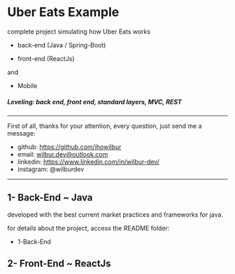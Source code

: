 # Uber Eats Example
complete project simulating how Uber Eats works

- back-end (Java / Spring-Boot) 
  
- front-end (ReactJs) 
  
and 

- Mobile

##### Leveling: back end, front end, standard layers, MVC, REST

----------------------

First of all, thanks for your attention, every question, just send me a message:
- github: https://github.com/jhowilbur
- email: wilbur.dev@outlook.com
- linkedin: https://www.linkedin.com/in/wilbur-dev/
- instagram: @wilburdev

----------------------

## 1- Back-End ~ Java

developed with the best current market practices and frameworks for java.

for details about the project, access the README folder:
- 1-Back-End

## 2- Front-End ~ ReactJs